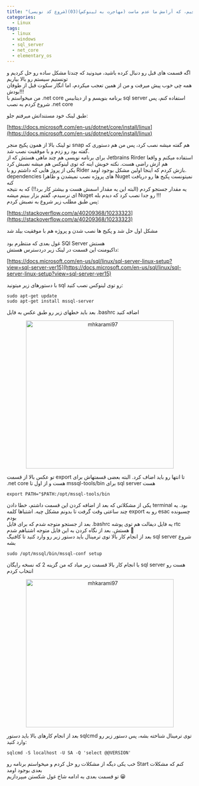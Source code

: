 ```yaml
---
title: "موجیم، که آرامش ما عدم ماست (مهاجرت به لینوکس)(03)(شروع کد نویسی)"
categories:
  - Linux
tags:
  - linux
  - windows
  - sql_server
  - net_core
  - elementary_os
---
```


اگه قسمت های قبل رو دنبال کرده باشید، میدونید که چندتا مشکل ساده رو حل کردیم و تونستیم سیستم رو بالا بیاریم
<br />
همه چی خوب پیش میرفت و من از همین تعجب میکردم، اما انگار سکوت قبل از طوفان بودش!!!
<br />
من میخواستم با .net core برنامه بنویسم و از دیتابیس sql server استفاده کنم، پس شروع کردم به نصب .net core
<br />

طبق لینک خود مستنداتش میرفتم جلو:

[https://docs.microsoft.com/en-us/dotnet/core/install/linux](https://docs.microsoft.com/en-us/dotnet/core/install/linux)  

تو لینک بالا از همون پکیج منجر snap هم گفته میشه نصب کرد، پس من هم دستوری که گفته بود رو زدم و با موفقیت نصب شد.
<br />
برای برنامه نویسی هم چند ماهی هستش که از Jetbrains Rirder استفاده میکنم و واقعا هم ازش راضی هست. نکته خوبش اینه که توی لینوکس هم میشه نصبش کرد
<br />
یکی از پروژ هایی که داشتم رو با Rider بازش کردم که اینجا اولین مشکل بوجود اومد. dependencies های پروژه نصب نمیشدن و ظاهرا Nuget نمیتونست پکیج ها رو دریافت کنه
<br />
یه مقدار جستجو کردم (البته این یه مقدار اسمش هست و بیشتر کار برد!!) که به نتیجه ای نرسیدم، گفتم بزار ببینم میشه Nuget رو جدا نصب کرد که دیدم بله !!!
<br />
پس طبق مطلب زیر شروع به نصبش کردم:

[https://stackoverflow.com/a/40209368/10233323](https://stackoverflow.com/a/40209368/10233323)  

مشکل اول حل شد و پکیج ها نصب شدن و پروژه هم با موفقیت بیلد شد
<br />
<br />
غول بعدی که منتظرم بود SQl Server هستش
<br />
داکیومنت این قسمت در لینک زیر دردسترس هستش:

[https://docs.microsoft.com/en-us/sql/linux/sql-server-linux-setup?view=sql-server-ver15](https://docs.microsoft.com/en-us/sql/linux/sql-server-linux-setup?view=sql-server-ver15)  

با دستورهای زیر میتونید sql رو توی لینوکس نصب کنید:

```shell
sudo apt-get update
sudo apt-get install mssql-server
```

بعد باید خطهای زیر رو طبق عکس به فایل .bashrc اضافه کنید

<p align="center" >
  <img src="https://i.postimg.cc/yNLzMXXV/Screenshot-from-2021-03-11-16-27-05-2x-min.png" alt="mhkarami97" width="400" />
</p>

تو عکس بالا از قسمت export تا انتها رو باید اضاف کرد. البته بعضی قسمتهاش برای .net core هست و از اول تا mssql-tools/bin برای sql server هست

```shell
export PATH="$PATH:/opt/mssql-tools/bin
```

یکی از مشکلاتی که بعد از اضافه کردن این قسمت داشتم، خطا دادن terminal بود. یه چند ساعتی وقت گرفت تا بدونم مشکل چیه. اشتباها کلمه export رو به esac چسبونده بودم
<br />
بعد از جستجو متوجه شدم که برای فایل .bashrc یه فایل دیفالت هم توی پوشه rtc هستش. بعد از نگاه کردن به این فایل متوجه اشتباهم شدم 🥱
<br />
بعد از انجام کار بالا توی ترمینال باید دستور زیر رو وارد کنید تا کافنیگ sql server شروع بشه


```shell
sudo /opt/mssql/bin/mssql-conf setup
```

با انجام کار بالا قسمت زیر میاد که من گزینه 2 که نسخه رایگان sql server هست رو انتخاب کردم

<p align="center" >
  <img src="https://i.postimg.cc/G2N6rb72/Screenshot-from-2021-03-11-14-22-35-2x-min.png" alt="mhkarami97" width="400" />
</p>

بعد از انجام کارهای بالا باید دستور sqlcmd توی ترمینال شناخته بشه، پس دستور زیر رو وارد کنید:

```shell
sqlcmd -S localhost -U SA -Q 'select @@VERSION'
```

خب یکی دیگه از مشکلات رو حل کردم و میخواستم برنامه رو Start کنم که مشکلات بعدی بوجود اومد
<br />
تو قسمت بعدی به ادامه شاخ غول شکستن میپردازیم 😀
